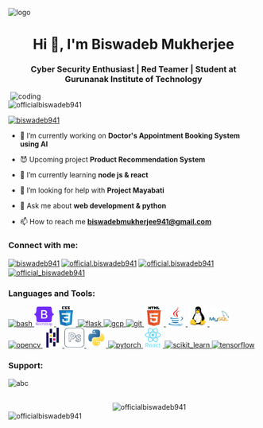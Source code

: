![logo](https://github.com/officialbiswadeb941/officialbiswadeb941/blob/main/Banner.jpg)

<h1 align="center">Hi 👋, I'm Biswadeb Mukherjee</h1>
<h3 align="center">Cyber Security Enthusiast | Red Teamer | Student at Gurunanak Institute of Technology</h3>

<img align="right" alt="coding" width="500px" src="https://media.licdn.com/dms/image/C4D12AQEyH4W0_3_8Lg/article-cover_image-shrink_600_2000/0/1617887567803?e=2147483647&v=beta&t=US7cTRcTMUhceakszySvF92nXvU6eLT_qhaaiUcAjTY">

<p align="left"> <img src="https://komarev.com/ghpvc/?username=officialbiswadeb941&label=Profile%20views&color=0e75b6&style=flat" alt="officialbiswadeb941" /> </p>

<p align="left"> <a href="https://twitter.com/biswadeb941" target="blank"><img src="https://img.shields.io/twitter/follow/biswadeb941?logo=twitter&style=for-the-badge" alt="biswadeb941" /></a> </p>

- 🔭 I’m currently working on **Doctor's Appointment Booking System using AI**
  
- 😈 Upcoming project **Product Recommendation System**
  
- 🌱 I’m currently learning **node js & react**

- 🤝 I’m looking for help with **Project Mayabati**

- 💬 Ask me about **web development & python**

- 📫 How to reach me **biswadebmukherjee941@gmail.com**

<h3 align="left">Connect with me:</h3>
<p align="left">
<a href="https://twitter.com/biswadeb941" target="blank"><img align="center" src="https://raw.githubusercontent.com/rahuldkjain/github-profile-readme-generator/master/src/images/icons/Social/twitter.svg" alt="biswadeb941" height="30" width="40" /></a>
<a href="https://youtube.com/c/BiswadebMukherjeeOfficial" target="blank"><img align="center" src="https://raw.githubusercontent.com/rahuldkjain/github-profile-readme-generator/master/src/images/icons/Social/youtube.svg" alt="official.biswadeb941" height="30" width="40" /></a>
<a href="https://facebook.com/official.biswadeb941" target="blank"><img align="center" src="https://raw.githubusercontent.com/rahuldkjain/github-profile-readme-generator/master/src/images/icons/Social/facebook.svg" alt="official.biswadeb941" height="30" width="40" /></a>
<a href="https://instagram.com/official_biswadeb941" target="blank"><img align="center" src="https://raw.githubusercontent.com/rahuldkjain/github-profile-readme-generator/master/src/images/icons/Social/instagram.svg" alt="official_biswadeb941" height="30" width="40" /></a>
</p>

<h3 align="left">Languages and Tools:</h3>
<p align="left"> <a href="https://www.gnu.org/software/bash/" target="_blank" rel="noreferrer"> <img src="https://www.vectorlogo.zone/logos/gnu_bash/gnu_bash-icon.svg" alt="bash" width="40" height="40"/> </a> <a href="https://getbootstrap.com" target="_blank" rel="noreferrer"> <img src="https://raw.githubusercontent.com/devicons/devicon/master/icons/bootstrap/bootstrap-plain-wordmark.svg" alt="bootstrap" width="40" height="40"/> </a> <a href="https://www.w3schools.com/css/" target="_blank" rel="noreferrer"> <img src="https://raw.githubusercontent.com/devicons/devicon/master/icons/css3/css3-original-wordmark.svg" alt="css3" width="40" height="40"/> </a> <a href="https://flask.palletsprojects.com/" target="_blank" rel="noreferrer"> <img src="https://www.vectorlogo.zone/logos/pocoo_flask/pocoo_flask-icon.svg" alt="flask" width="40" height="40"/> </a> <a href="https://cloud.google.com" target="_blank" rel="noreferrer"> <img src="https://www.vectorlogo.zone/logos/google_cloud/google_cloud-icon.svg" alt="gcp" width="40" height="40"/> </a> <a href="https://git-scm.com/" target="_blank" rel="noreferrer"> <img src="https://www.vectorlogo.zone/logos/git-scm/git-scm-icon.svg" alt="git" width="40" height="40"/> </a> <a href="https://www.w3.org/html/" target="_blank" rel="noreferrer"> <img src="https://raw.githubusercontent.com/devicons/devicon/master/icons/html5/html5-original-wordmark.svg" alt="html5" width="40" height="40"/> </a> <a href="https://www.java.com" target="_blank" rel="noreferrer"> <img src="https://raw.githubusercontent.com/devicons/devicon/master/icons/java/java-original.svg" alt="java" width="40" height="40"/> </a> <a href="https://www.linux.org/" target="_blank" rel="noreferrer"> <img src="https://raw.githubusercontent.com/devicons/devicon/master/icons/linux/linux-original.svg" alt="linux" width="40" height="40"/> </a> <a href="https://www.mysql.com/" target="_blank" rel="noreferrer"> <img src="https://raw.githubusercontent.com/devicons/devicon/master/icons/mysql/mysql-original-wordmark.svg" alt="mysql" width="40" height="40"/> </a> <a href="https://opencv.org/" target="_blank" rel="noreferrer"> <img src="https://www.vectorlogo.zone/logos/opencv/opencv-icon.svg" alt="opencv" width="40" height="40"/> </a> <a href="https://pandas.pydata.org/" target="_blank" rel="noreferrer"> <img src="https://raw.githubusercontent.com/devicons/devicon/2ae2a900d2f041da66e950e4d48052658d850630/icons/pandas/pandas-original.svg" alt="pandas" width="40" height="40"/> </a> <a href="https://www.photoshop.com/en" target="_blank" rel="noreferrer"> <img src="https://raw.githubusercontent.com/devicons/devicon/master/icons/photoshop/photoshop-line.svg" alt="photoshop" width="40" height="40"/> </a> <a href="https://www.python.org" target="_blank" rel="noreferrer"> <img src="https://raw.githubusercontent.com/devicons/devicon/master/icons/python/python-original.svg" alt="python" width="40" height="40"/> </a> <a href="https://pytorch.org/" target="_blank" rel="noreferrer"> <img src="https://www.vectorlogo.zone/logos/pytorch/pytorch-icon.svg" alt="pytorch" width="40" height="40"/> </a> <a href="https://reactjs.org/" target="_blank" rel="noreferrer"> <img src="https://raw.githubusercontent.com/devicons/devicon/master/icons/react/react-original-wordmark.svg" alt="react" width="40" height="40"/> </a> <a href="https://scikit-learn.org/" target="_blank" rel="noreferrer"> <img src="https://upload.wikimedia.org/wikipedia/commons/0/05/Scikit_learn_logo_small.svg" alt="scikit_learn" width="40" height="40"/> </a> <a href="https://www.tensorflow.org" target="_blank" rel="noreferrer"> <img src="https://www.vectorlogo.zone/logos/tensorflow/tensorflow-icon.svg" alt="tensorflow" width="40" height="40"/> </a> </p>

<h3 align="left">Support:</h3>
<p><a href="https://www.buymeacoffee.com/B.M.O.941"> <img align="left" src="https://cdn.buymeacoffee.com/buttons/v2/default-yellow.png" height="50" width="210" alt="abc" /></a></p><br><br>

<p><img align="left" src="https://github-readme-stats.vercel.app/api/top-langs?username=official-biswadeb941&show_icons=true&locale=en&layout=compact" alt="officialbiswadeb941" /></p>

<p>&nbsp;<img align="center" src="https://github-readme-stats.vercel.app/api?username=official-biswadeb941&show_icons=true&locale=en" alt="officialbiswadeb941" /></p>
